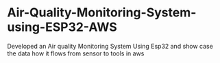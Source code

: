 # Air-Quality-Monitoring-System-using-ESP32-AWS
Developed an Air quality Monitoring System Using Esp32 and show case the data how it flows from sensor to tools in aws 
